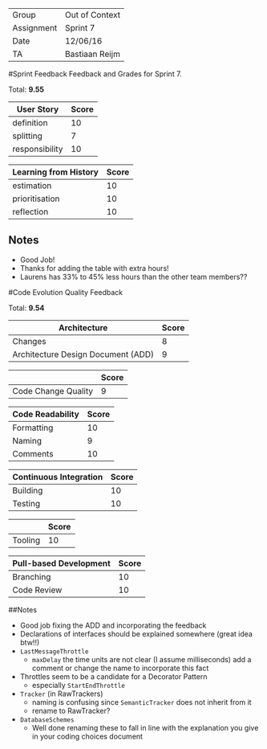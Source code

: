 |      |            |
|------|------------|
|Group | Out of Context |
|Assignment|Sprint 7|
|Date|12/06/16|
|TA|Bastiaan Reijm|

#Sprint Feedback
Feedback and Grades for Sprint 7.

Total: **9.55**

| User Story | Score |
|------------|-------|
| definition |  10   |
| splitting  |   7  |
| responsibility | 10 |

| Learning from History | Score |
|-----------------------|-------|
| estimation            |  10    |
| prioritisation        |  10   |
| reflection            |  10    |

## Notes
* Good Job!
* Thanks for adding the table with extra hours!
* Laurens has 33% to 45% less hours than the other team members??

#Code Evolution Quality Feedback

Total: **9.54**

| Architecture                       | Score |
|------------------------------------|-------|
| Changes                            |   8   |
| Architecture Design Document (ADD) |   9   |

|                     | Score |
|---------------------|-------|
| Code Change Quality |  9    |

| Code Readability | Score |
|------------------|-------|
| Formatting       |  10    |
| Naming           |  9    |
| Comments         |  10    |

| Continuous Integration | Score |
|------------------------|-------|
| Building               |   10   |
| Testing                |   10   |

|         | Score |
|---------|-------|
| Tooling |  10    |

| Pull-based Development | Score |
|------------------------|-------|
| Branching              |  10    |
| Code Review            |  10    |

##Notes
* Good job fixing the ADD and incorporating the feedback
* Declarations of interfaces should be explained somewhere (great idea btw!!)
* `LastMessageThrottle`
	* `maxDelay` the time units are not clear (I assume milliseconds) add a comment or change the name to incorporate this fact
* Throttles seem to be a candidate for a Decorator Pattern
	* especially `StartEndThrottle`
* `Tracker` (in RawTrackers)
	* naming is confusing since `SemanticTracker` does not inherit from it
	* rename to RawTracker?
* `DatabaseSchemes`
	* Well done renaming these to fall in line with the explanation you give in your coding choices document
